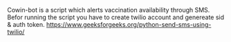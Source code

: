 Cowin-bot is a script which alerts vaccination availability through SMS.
Befor running the script you have to create twilio account and genereate sid & auth token.
https://www.geeksforgeeks.org/python-send-sms-using-twilio/